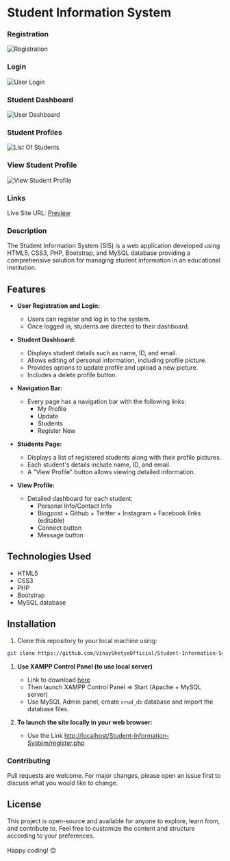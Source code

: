 # Student Information System 
 
### Registration
![Registration](https://github.com/VinayShetyeOfficial/Student-Information-System-PHP/assets/100470361/36df7c24-fad1-46f5-8629-70b004cd6cdd)
 
### Login
![User Login](https://github.com/VinayShetyeOfficial/Student-Information-System-PHP/assets/100470361/810ae0d0-fe06-4c2c-ad24-bbce9696ff33)

### Student Dashboard
![User Dashboard](https://github.com/VinayShetyeOfficial/Student-Information-System-PHP/assets/100470361/23ea8e17-3e6c-49ed-8818-0cca501028c8)

### Student Profiles
![List Of Students](https://github.com/VinayShetyeOfficial/Student-Information-System-PHP/assets/100470361/b26f187e-db75-4a48-b5af-9ce58392a6d4)

### View Student Profile
![View Student Profile](https://github.com/VinayShetyeOfficial/Student-Information-System-PHP/assets/100470361/7b46731f-4271-473d-b472-20b03168f0a6)


### Links
Live Site URL: [Preview](http://student-information-system53.infinityfreeapp.com/index.php)

### Description
The Student Information System (SIS) is a web application developed using HTML5, CSS3, PHP, Bootstrap, and MySQL database providing a comprehensive solution for managing student information in an educational institution.

## Features

- **User Registration and Login:**
  - Users can register and log in to the system.
  - Once logged in, students are directed to their dashboard.

- **Student Dashboard:**
  - Displays student details such as name, ID, and email.
  - Allows editing of personal information, including profile picture.
  - Provides options to update profile and upload a new picture.
  - Includes a delete profile button.

- **Navigation Bar:**
  - Every page has a navigation bar with the following links:
    - My Profile
    - Update
    - Students
    - Register New

- **Students Page:**
  - Displays a list of registered students along with their profile pictures.
  - Each student's details include name, ID, and email.
  - A "View Profile" button allows viewing detailed information.

- **View Profile:**
  - Detailed dashboard for each student:
    - Personal Info/Contact Info
    - Blogpost + Github + Twitter + Instagram + Facebook links (editable)
    - Connect button
    - Message button

## Technologies Used

- HTML5
- CSS3
- PHP
- Bootstrap
- MySQL database

## Installation

1. Clone this repository to your local machine using:
  ```bash
  git clone https://github.com/VinayShetyeOfficial/Student-Information-System-PHP.git
  ```

1. **Use XAMPP Control Panel (to use local server)**
   - Link to download [here](https://www.apachefriends.org/download.html)
   - Then launch XAMPP Control Panel => Start (Apache + MySQL server)
   - Use MySQL Admin panel, create `crud_db` database and import the database files.

2. **To launch the site locally in your web browser:**
   - Use the Link [http://localhost/Student-Information-System/register.php](http://localhost/Student-Information-System/register.php)

### Contributing
Pull requests are welcome. For major changes, please open an issue first to discuss what you would like to change.

## License
This project is open-source and available for anyone to explore, learn from, and contribute to.
Feel free to customize the content and structure according to your preferences. <br><br> Happy coding! 😊
